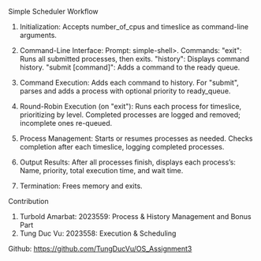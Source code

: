 Simple Scheduler Workflow

1. Initialization:
   Accepts number_of_cpus and timeslice as command-line arguments.

2. Command-Line Interface:
   Prompt: simple-shell>.
   Commands:
      "exit": Runs all submitted processes, then exits.
      "history": Displays command history.
      "submit [command]": Adds a command to the ready queue.

3. Command Execution:
   Adds each command to history.
   For "submit", parses and adds a process with optional priority to ready_queue.

4. Round-Robin Execution (on "exit"):
   Runs each process for timeslice, prioritizing by level.
   Completed processes are logged and removed; incomplete ones re-queued.

5. Process Management:
   Starts or resumes processes as needed.
   Checks completion after each timeslice, logging completed processes.

6. Output Results:
   After all processes finish, displays each process’s:
      Name, priority, total execution time, and wait time.

7. Termination:
   Frees memory and exits.


Contribution

1. Turbold Amarbat: 2023559:
   Process & History Management and Bonus Part
2. Tung Duc Vu: 2023558:
   Execution & Scheduling


Github:
https://github.com/TungDucVu/OS_Assignment3